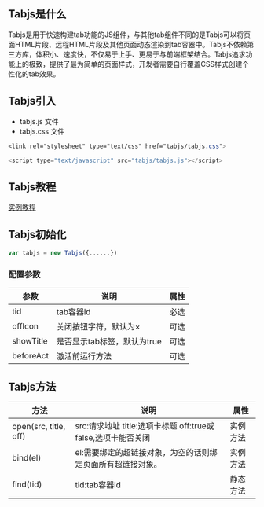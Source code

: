 ## Tabjs是什么
Tabjs是用于快速构建tab功能的JS组件，与其他tab组件不同的是Tabjs可以将页面HTML片段、远程HTML片段及其他页面动态渲染到tab容器中。Tabjs不依赖第三方库，体积小、速度快，不仅易于上手、更易于与前端框架结合。Tabjs追求功能上的极致，提供了最为简单的页面样式，开发者需要自行覆盖CSS样式创建个性化的tab效果。

## Tabjs引入
- tabjs.js 文件
- tabjs.css 文件

``` css
<link rel="stylesheet" type="text/css" href="tabjs/tabjs.css">
```
``` javascript
<script type="text/javascript" src="tabjs/tabjs.js"></script>
```

## Tabjs教程
[实例教程](https://fuzhanlun.github.io/tabjs/docs/)

## Tabjs初始化
``` javascript
var tabjs = new Tabjs({......})
```

### 配置参数

参数|说明|属性
--|--|--
tid|tab容器id|必选
offIcon|关闭按钮字符，默认为×|可选
showTitle|是否显示tab标签，默认为true|可选
beforeAct|激活前运行方法|可选

## Tabjs方法

|方法|说明|属性|
|----|----|----|
|open(src, title, off)|src:请求地址 title:选项卡标题 off:true或false,选项卡能否关闭|实例方法|
|bind(el)|el:需要绑定的超链接对象，为空的话则绑定页面所有超链接对象。|实例方法|
|find(tid)|tid:tab容器id|静态方法|